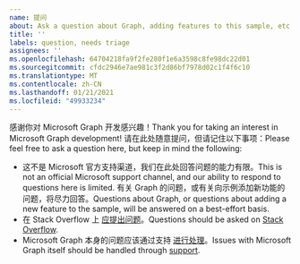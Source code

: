 ```yaml
---
name: 提问
about: Ask a question about Graph, adding features to this sample, etc.
title: ''
labels: question, needs triage
assignees: ''
ms.openlocfilehash: 64704218fa9f2fe280f1e6a3598c8fe98dc22d01
ms.sourcegitcommit: cfdc2946e7ae981c3f2d86bf7978d02c1f4f6c10
ms.translationtype: MT
ms.contentlocale: zh-CN
ms.lasthandoff: 01/21/2021
ms.locfileid: "49933234"
---
```

<span data-ttu-id="c0042-102">感谢你对 Microsoft Graph 开发感兴趣！</span><span class="sxs-lookup"><span data-stu-id="c0042-102">Thank you for taking an interest in Microsoft Graph development!</span></span> <span data-ttu-id="c0042-103">请在此处随意提问，但请记住以下事项：</span><span class="sxs-lookup"><span data-stu-id="c0042-103">Please feel free to ask a question here, but keep in mind the following:</span></span>

- <span data-ttu-id="c0042-104">这不是 Microsoft 官方支持渠道，我们在此处回答问题的能力有限。</span><span class="sxs-lookup"><span data-stu-id="c0042-104">This is not an official Microsoft support channel, and our ability to respond to questions here is limited.</span></span> <span data-ttu-id="c0042-105">有关 Graph 的问题，或有关向示例添加新功能的问题，将尽力回答。</span><span class="sxs-lookup"><span data-stu-id="c0042-105">Questions about Graph, or questions about adding a new feature to the sample, will be answered on a best-effort basis.</span></span>
- <span data-ttu-id="c0042-106">在 Stack Overflow 上 [应提出问题](https://stackoverflow.com/questions/tagged/microsoft-graph)。</span><span class="sxs-lookup"><span data-stu-id="c0042-106">Questions should be asked on [Stack Overflow](https://stackoverflow.com/questions/tagged/microsoft-graph).</span></span>
- <span data-ttu-id="c0042-107">Microsoft Graph 本身的问题应该通过支持 [进行处理](https://developer.microsoft.com/graph/support)。</span><span class="sxs-lookup"><span data-stu-id="c0042-107">Issues with Microsoft Graph itself should be handled through [support](https://developer.microsoft.com/graph/support).</span></span>
